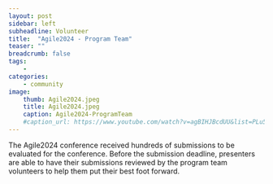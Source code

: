 ```yaml
---
layout: post
sidebar: left
subheadline: Volunteer
title:  "Agile2024 - Program Team"
teaser: ""
breadcrumb: false
tags:
    - 
categories:
    - community
image:
    thumb: Agile2024.jpeg
    title: Agile2024.jpeg
    caption: Agile2024-ProgramTeam
    #caption_url: https://www.youtube.com/watch?v=agBIHJBcdUU&list=PLu5A5CyoWE0aYG6Fosb113fD_VQv3-VRn&index=1
---
```

The Agile2024 conference received hundreds of submissions to be evaluated for the conference.  Before the submission deadline, presenters are able to have their submissions reviewed by the program team volunteers to help them put their best foot forward.